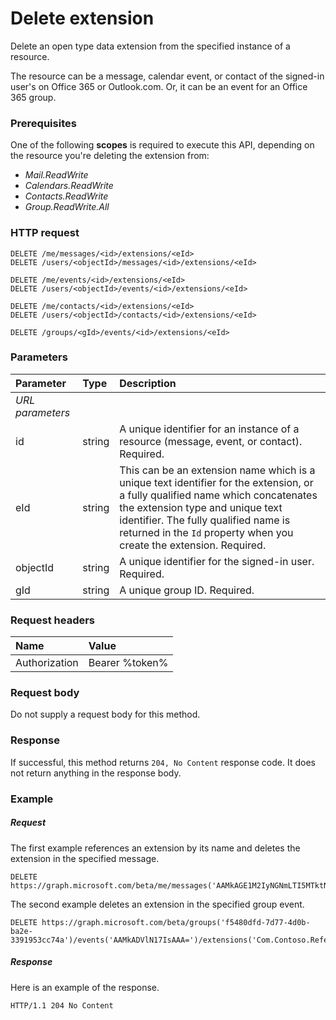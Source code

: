 # Delete extension

Delete an open type data extension from the specified instance of a resource. 

The resource can be a message, calendar event, or contact of the signed-in user's on Office 365 or
Outlook.com. Or, it can be an event for an Office 365 group.

### Prerequisites

One of the following **scopes** is required to execute this API, depending on the resource you're
deleting the extension from:

- _Mail.ReadWrite_
- _Calendars.ReadWrite_
- _Contacts.ReadWrite_
- _Group.ReadWrite.All_

 
### HTTP request
<!-- { "blockType": "ignored" } -->
```http
DELETE /me/messages/<id>/extensions/<eId>
DELETE /users/<objectId>/messages/<id>/extensions/<eId>

DELETE /me/events/<id>/extensions/<eId>
DELETE /users/<objectId>/events/<id>/extensions/<eId>

DELETE /me/contacts/<id>/extensions/<eId>
DELETE /users/<objectId>/contacts/<id>/extensions/<eId>

DELETE /groups/<gId>/events/<id>/extensions/<eId>

```

### Parameters
|**Parameter**|**Type**|**Description**|
|:-----|:-----|:-----|
|_URL parameters_|
|id|string|A unique identifier for an instance of a resource (message, event, or contact). Required.|
|eId|string|This can be an extension name which is a unique text identifier for the extension, or a fully qualified name which concatenates the extension type and unique text identifier. The fully qualified name is returned in the `Id` property when you create the extension. Required.|
|objectId|string|A unique identifier for the signed-in user. Required.|
|gId|string|A unique group ID. Required.|


### Request headers
| Name       | Value |
|:---------------|:----------|
| Authorization | Bearer %token%|


### Request body
Do not supply a request body for this method.


### Response
If successful, this method returns `204, No Content` response code. It does not return anything in the response body.

### Example
##### Request
The first example references an extension by its name and deletes the extension in the specified message.
<!-- {
  "blockType": "request",
  "name": "delete_extension"
}-->
```http
DELETE https://graph.microsoft.com/beta/me/messages('AAMkAGE1M2IyNGNmLTI5MTktNDUyZi1iOTVl===')/extensions('Com.Contoso.Referral')
```

The second example deletes an extension in the specified group event.

```http
DELETE https://graph.microsoft.com/beta/groups('f5480dfd-7d77-4d0b-ba2e-3391953cc74a')/events('AAMkADVlN17IsAAA=')/extensions('Com.Contoso.Referral')
```

 

##### Response
Here is an example of the response.
<!-- {
  "blockType": "response",
  "truncated": false
} -->
```http
HTTP/1.1 204 No Content
```

<!-- uuid: 8fcb5dbc-d5aa-4681-8e31-b001d5168d79
2015-10-25 14:57:30 UTC -->
<!-- {
  "type": "#page.annotation",
  "description": "Delete extension",
  "keywords": "",
  "section": "documentation",
  "tocPath": ""
}-->